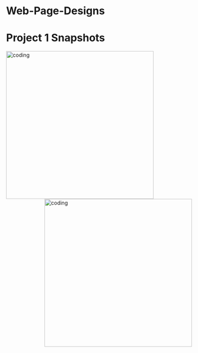 # Web-Page-Designs
<h1>Project 1 Snapshots</h1>
<img align="left" alt="coding" width="400" src="https://github.com/user-attachments/assets/4a1d5374-4101-4f3a-ac1f-dc812c50a178">
<img align="right" alt="coding" width="400" src="https://github.com/user-attachments/assets/9cfe6845-7b74-4745-9487-c72af6a54312">
